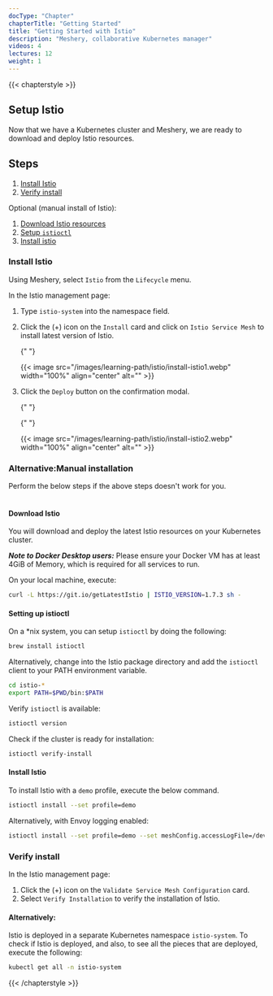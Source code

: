 ```yaml
---
docType: "Chapter"
chapterTitle: "Getting Started"
title: "Getting Started with Istio"
description: "Meshery, collaborative Kubernetes manager"
videos: 4
lectures: 12
weight: 1
---
```


{{< chapterstyle >}}

<h2 class="chapter-sub-heading">Setup Istio </h2>

Now that we have a Kubernetes cluster and Meshery, we are ready to download and deploy Istio resources.

<h2 class="chapter-sub-heading">Steps</h2>

1. [Install Istio](#1)
1. [Verify install](#2)

Optional (manual install of Istio):

1. [Download Istio resources](#1.1)
1. [Setup `istioctl`](#1.2)
1. [Install istio](#1.3)

<h3 class="chapter-sub-heading">
  <a name="1">Install Istio</a>
</h3>

Using Meshery, select `Istio` from the `Lifecycle` menu.

In the Istio management page:

1. Type `istio-system` into the namespace field.
2. Click the (+) icon on the `Install` card and click on `Istio Service Mesh` to install latest version of Istio.

   {" "}

   {{< image src="/images/learning-path/istio/install-istio1.webp" width="100%" align="center" alt="" >}}

3. Click the `Deploy` button on the confirmation modal.

   {" "}

   {" "}

   {{< image src="/images/learning-path/istio/install-istio2.webp" width="100%" align="center" alt="" >}}

<h3>Alternative:Manual installation</h3>
Perform the below steps if the above steps doesn't work for you.

<br />
<br />

<h4 class="chapter-alt-heading">
  <a name="1.1">Download Istio</a>
</h4>

You will download and deploy the latest Istio resources on your Kubernetes cluster.

**_Note to Docker Desktop users:_** Please ensure your Docker VM has at least 4GiB of Memory, which is required for all services to run.

On your local machine, execute:

```sh
curl -L https://git.io/getLatestIstio | ISTIO_VERSION=1.7.3 sh -
```

<h4 class="chapter-alt-heading">
  <a name="1.2">Setting up istioctl</a>
</h4>

On a \*nix system, you can setup `istioctl` by doing the following:

```sh
brew install istioctl
```

Alternatively, change into the Istio package directory and add the `istioctl` client to your PATH environment variable.

```sh
cd istio-*
export PATH=$PWD/bin:$PATH
```

Verify `istioctl` is available:

```sh
istioctl version
```

Check if the cluster is ready for installation:

```sh
istioctl verify-install
```

<h4 class="chapter-alt-heading">
  <a name="1.3">Install Istio</a>
</h4>

To install Istio with a `demo` profile, execute the below command.

```sh
istioctl install --set profile=demo
```

Alternatively, with Envoy logging enabled:

```sh
istioctl install --set profile=demo --set meshConfig.accessLogFile=/dev/stdout
```

<h3 class="chapter-sub-heading">
  <a name="2">Verify install</a>
</h3>

In the Istio management page:

1. Click the (+) icon on the `Validate Service Mesh Configuration` card.
1. Select `Verify Installation` to verify the installation of Istio.

<h4 class="chapter-alt-heading">Alternatively:</h4>

Istio is deployed in a separate Kubernetes namespace `istio-system`. To check if Istio is deployed, and also, to see all the pieces that are deployed, execute the following:

```sh
kubectl get all -n istio-system
```

{{< /chapterstyle >}}
